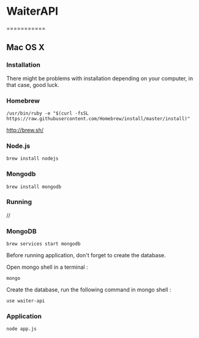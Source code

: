 # WaiterAPI
===========

## Mac OS X

### Installation

There might be problems with installation depending on your computer, in that case, good luck.

### Homebrew

`/usr/bin/ruby -e "$(curl -fsSL https://raw.githubusercontent.com/Homebrew/install/master/install)"`

http://brew.sh/

### Node.js

`brew install nodejs`

### Mongodb

`brew install mongodb`

### Running

//

### MongoDB

`brew services start mongodb`

Before running application, don't forget to create the database.

Open mongo shell in a terminal :

`mongo`

Create the database, run the following command in mongo shell :

`use waiter-api`

### Application

`node app.js`

